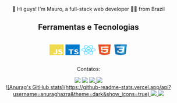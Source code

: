 <div align="center">

 👋 Hi guys! I'm Mauro, a full-stack web developer 👨‍💻 from Brazil

## Ferramentas e Tecnologias
<div style="display: inline_block"><br>
  <img align="center" alt="Rafa-Js" height="30" width="40" src="https://raw.githubusercontent.com/devicons/devicon/master/icons/javascript/javascript-plain.svg">
  <img align="center" alt="Rafa-Ts" height="30" width="40" src="https://raw.githubusercontent.com/devicons/devicon/master/icons/typescript/typescript-plain.svg">
  <img align="center" alt="Rafa-React" height="30" width="40" src="https://raw.githubusercontent.com/devicons/devicon/master/icons/react/react-original.svg">
  <img align="center" alt="Rafa-HTML" height="30" width="40" src="https://raw.githubusercontent.com/devicons/devicon/master/icons/html5/html5-original.svg">
  <img align="center" alt="Rafa-CSS" height="30" width="40" src="https://raw.githubusercontent.com/devicons/devicon/master/icons/css3/css3-original.svg">  
</div


</div>

 

##
 ##
##
Contatos:
<div align="center">
<div> 
  <a href = "mailto:maurofilho.dev@gmail.com"><img src="https://img.shields.io/badge/-Gmail-%23333?style=for-the-badge&logo=gmail&logoColor=white" target="_blank"></a>
  <a href="https://www.linkedin.com/in/mauro-filho-dev/" target="_blank"><img src="https://img.shields.io/badge/-LinkedIn-%230077B5?style=for-the-badge&logo=linkedin&logoColor=white" target="_blank"></a> 
  <a href="https://github.com/anuraghazra">
<img height="180em" src="https://github-readme-stats.vercel.app/api/top-langs/?username=anuraghazra&layout=compact&langs_count=7&theme=dark"/>
<img height="180em" src="https://github-readme-stats.vercel.app/api?username=anuraghazra&show_icons=true&theme=dark&include_all_commits=true&count_private=true"/>
</div>
</div>
<div>
 ![Anurag's GitHub stats](https://github-readme-stats.vercel.app/api?username=anuraghazra&theme=dark&show_icons=true)
<a href="https://github.com/Mauro-Filho">
<img height="180em" src="https://github-readme-stats.vercel.app/api/top-langs/?username=Mauro-Filho&layout=compact&langs_count=7&theme=dark"/>
<img height="180em" src="https://github-readme-stats.vercel.app/api?username=Mauro-Filho&show_icons=true&theme=dark&include_all_commits=true&count_private=true"/>
   
   </div>
